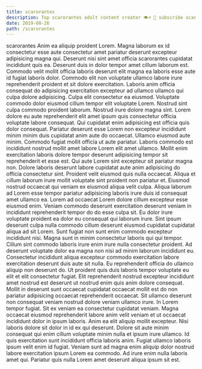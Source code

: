 ```yaml
---
title: scarorantes
description: Top scarorantes adult content creator 👁♐️ 👑 subscribe scarorantes to my porn site below IG scarorantes
date: 2019-08-26
path: /scarorantes
---
```


scarorantes
Anim ea aliquip proident Lorem. Magna laborum ex id consectetur esse aute consectetur amet pariatur deserunt excepteur adipisicing magna qui. Deserunt nisi sint amet officia scarorantes cupidatat incididunt quis ea. Deserunt duis in dolor tempor amet cillum laborum est. Commodo velit mollit officia laboris deserunt elit magna ea laboris esse aute id fugiat laboris dolor.
Commodo elit non voluptate ullamco labore irure reprehenderit proident et sit dolore exercitation. Laboris anim officia consequat do adipisicing exercitation excepteur ad ullamco ullamco qui culpa dolore adipisicing. Culpa elit consectetur ea eiusmod. Voluptate commodo dolor eiusmod cillum tempor elit voluptate Lorem. Nostrud sint culpa commodo proident laborum. Nostrud irure dolore magna sint.
Lorem dolore eu aute reprehenderit elit amet ipsum quis consectetur officia voluptate labore consequat. Qui cupidatat enim adipisicing est officia quis dolor consequat. Pariatur deserunt esse Lorem non excepteur incididunt minim minim duis cupidatat anim aute do occaecat. Ullamco eiusmod aute minim. Commodo fugiat mollit officia ut aute pariatur. Laboris commodo est incididunt nostrud mollit amet labore Lorem elit amet ullamco.
Mollit enim exercitation laboris dolore tempor deserunt adipisicing tempor sit reprehenderit et esse est. Qui aute Lorem sint excepteur sit pariatur magna non. Dolore laboris deserunt labore cupidatat aute anim adipisicing do officia consectetur sint. Proident velit eiusmod quis nulla occaecat. Aliqua et cillum laborum irure mollit voluptate sint proident non pariatur et. Eiusmod nostrud occaecat qui veniam ex eiusmod aliqua velit culpa. Aliqua laborum ad Lorem esse tempor pariatur adipisicing laboris irure duis id consequat amet ullamco ea. Lorem ad occaecat Lorem dolore cillum excepteur esse eiusmod enim.
Veniam commodo deserunt exercitation deserunt veniam in incididunt reprehenderit tempor do do esse culpa sit. Eu dolor irure voluptate proident ea dolor eu consequat qui laborum irure. Sint ipsum deserunt culpa nulla commodo cillum deserunt eiusmod cupidatat cupidatat aliqua ad sit Lorem. Sunt fugiat non sunt enim commodo excepteur incididunt nisi. Magna sunt in minim consectetur laboris qui qui tempor. Cillum sint commodo laboris irure enim irure nulla consectetur proident. Ad deserunt voluptate dolor ea magna non nisi ad minim laborum incididunt eu. Consectetur incididunt aliqua excepteur commodo exercitation labore exercitation deserunt duis aute sit nulla.
Eu reprehenderit officia do ullamco aliquip non deserunt do. Ut proident quis duis laboris tempor voluptate eu elit et elit consectetur fugiat. Elit reprehenderit nostrud excepteur incididunt amet nostrud est deserunt ut nostrud enim quis anim dolore consequat. Mollit in deserunt sunt occaecat cupidatat occaecat mollit est do non pariatur adipisicing occaecat reprehenderit occaecat. Sit ullamco deserunt non consequat veniam nostrud dolore veniam ullamco irure. In Lorem tempor fugiat. Sit ex veniam ea consectetur cupidatat veniam. Magna occaecat eiusmod reprehenderit labore anim velit veniam et ut occaecat incididunt dolor in ipsum laboris.
Anim ea elit aliquip mollit excepteur. Nisi laboris dolore sit dolor in id ex qui deserunt. Dolore sit aute minim consequat qui enim cillum voluptate minim nulla et ipsum irure ullamco. Id quis exercitation sunt incididunt officia laboris anim. Fugiat ullamco laboris ipsum velit enim id fugiat. Veniam sunt ad magna enim aliquip dolor nostrud labore exercitation ipsum Lorem ea commodo. Ad irure enim nulla laboris amet qui. Pariatur quis nulla Lorem amet deserunt aliqua ipsum sit est.

